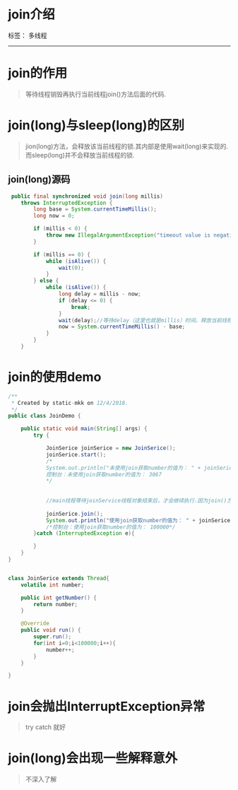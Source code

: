 ﻿# join介绍

标签： 多线程

---

# join的作用

> 等待线程销毁再执行当前线程join()方法后面的代码.

# join(long)与sleep(long)的区别

> jion(long)方法，会释放该当前线程的锁.其内部是使用wait(long)来实现的.而sleep(long)并不会释放当前线程的锁.

## join(long)源码
```java
 public final synchronized void join(long millis)
    throws InterruptedException {
        long base = System.currentTimeMillis();
        long now = 0;

        if (millis < 0) {
            throw new IllegalArgumentException("timeout value is negative");
        }

        if (millis == 0) {
            while (isAlive()) {
                wait(0);
            }
        } else {
            while (isAlive()) {
                long delay = millis - now;
                if (delay <= 0) {
                    break;
                }
                wait(delay);//等待delay（这里也就是millis）时间。释放当前线程的锁.
                now = System.currentTimeMillis() - base;
            }
        }
    }
```

# join的使用demo
```java
/**
 * Created by static-mkk on 12/4/2018.
 */
public class JoinDemo {

	public static void main(String[] args) {
		try {

			JoinSerice joinSerice = new JoinSerice();
			joinSerice.start();
			/*
			System.out.println("未使用join获取number的值为： " + joinSerice.getNumber());
			控制台：未使用join获取number的值为： 3067
			*/
			
		
			//main线程等待joinService线程对象结束后，才会继续执行.因为join()方法内部依靠wait()实现。此时，拥有joinService线程对象的为主线程，因此，主线程将进入等待状态，并释放锁，知道线程joinService销毁.
			
			joinSerice.join();
			System.out.println("使用join获取number的值为： " + joinSerice.getNumber());
			/*控制台：使用join获取number的值为： 100000*/
		}catch (InterruptedException e){

		}
	}
}


class JoinSerice extends Thread{
	volatile int number;

	public int getNumber() {
		return number;
	}

	@Override
	public void run() {
		super.run();
		for(int i=0;i<100000;i++){
			number++;
		}
	}

}
```

# join会抛出InterruptException异常
> try catch 就好

# join(long)会出现一些解释意外

> 不深入了解